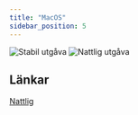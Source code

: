 ```yaml
---
title: "MacOS"
sidebar_position: 5
---
```


![Stabil utgåva](https://img.shields.io/badge/dynamic/yaml?color=c4840d&label=Stable&query=%24.version&url=https%3A%2F%2Fraw.githubusercontent.com%2FLinwoodCloud%2FFlow%2Fstable%2Fapp%2Fpubspec.yaml&style=for-the-badge) ![Nattlig utgåva](https://img.shields.io/badge/dynamic/yaml?color=f7d28c&label=Nightly&query=%24.version&url=https%3A%2F%2Fraw.githubusercontent.com%2FLinwoodCloud%2FFlow%2Fnightly%2Fapp%2Fpubspec.yaml&style=for-the-badge)

## Länkar

<div className="row margin-bottom--lg padding--sm">
<a className="button button--outline button--danger button--lg margin--sm" href="https://github.com/LinwoodCloud/Flow/releases/download/nightly/linwood-flow-macos.tar.gz">
  Nattlig
</a>
</div>
